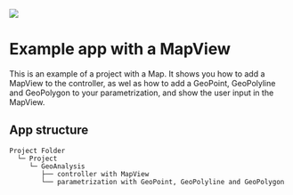 ![](https://img.shields.io/badge/SDK-v13.0.0-blue) <Please check version is the same as specified in requirements.txt>

# Example app with a MapView

This is an example of a project with a Map. It shows you how to add a MapView to the controller, as wel as how to add a 
GeoPoint, GeoPolyline and GeoPolygon to your parametrization, and show the user input in the MapView. 


## App structure

```
Project Folder
  └─ Project
     └─ GeoAnalysis
        ├── controller with MapView
        └── parametrization with GeoPoint, GeoPolyline and GeoPolygon
```
